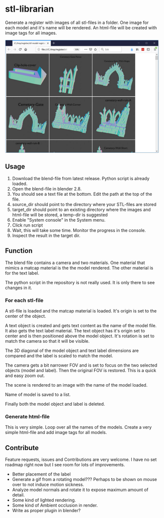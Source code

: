 # stl-librarian
Generate a register with images of all stl-files in a folder. One image for each model and it's name will be rendered. An html-file will be created with image tags for all images.

![Register example](screenshot.png)

## Usage

1. Download the blend-file from latest release. Python script is already loaded.
1. Open the blend-file in blender 2.8.
1. You should see a text file at the bottom. Edit the path at the top of the file.
1. source_dir should point to the directory where your STL-files are stored
1. target_dir should point to an existing directory where the images and html-file will be stored, a temp-dir is suggested
1. Enable "System console" in the System menu. 
1. Click run script
1. Wait, this will take some time. Monitor the progress in the console.
1. Inspect the result in the target dir.

## Function

The blend file contains a camera and two materials. One material that mimics a matcap material is the the model rendered.
The other material is for the text label.

The python script in the repository is not really used. It is only there to see changes in it.

### For each stl-file

A stl-file is loaded and the matcap material is loaded. It's origin is set to the center of the object.

A text object is created and gets text content as the name of the model file. It also gets the text label material.
The text object has it's origin set to center and is then positioned above the model object. It's rotation is set to match the camera so that it will be visible.

The 3D diagonal of the model object and text label dimensions are compared and the label is scaled to match the model.

The camera gets a bit narrower FOV and is set to focus on the two selected objects (model and label). Then the original FOV is restored. This is a quick and easy zoom out.

The scene is rendered to an image with the name of the model loaded.

Name of model is saved to a list.

Finally both the model object and label is deleted.

### Generate html-file

This is very simple. Loop over all the names of the models. Create a very simple html-file and add image tags for all models.

## Contribute

Feature requests, issues and Contributions are very welcome. I have no set roadmap right now but I see room for lots of improvements.

* Better placement of the label
* Generate a gif from a rotating model??? Perhaps to be shown on mouse over to not induce motion sickness.
* Analyze model normals and rotate it to expose maximum amount of detail.
* Some kind of lighted rendering.
* Some kind of Ambient occlusion in render.
* Write as proper plugin in blender?
